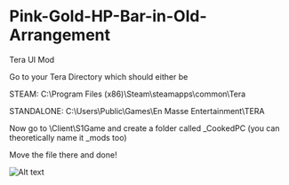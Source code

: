 # Pink-Gold-HP-Bar-in-Old-Arrangement
Tera UI Mod
 
 
 Go to your Tera Directory which should either be

STEAM: C:\Program Files (x86)\Steam\steamapps\common\Tera

STANDALONE: C:\Users\Public\Games\En Masse Entertainment\TERA

Now go to \Client\S1Game and create a folder called _CookedPC (you can theoretically name it _mods too)

Move the file there and done!

![Alt text](https://i.imgur.com/GgaBd2h.png?raw=true "Preview")
